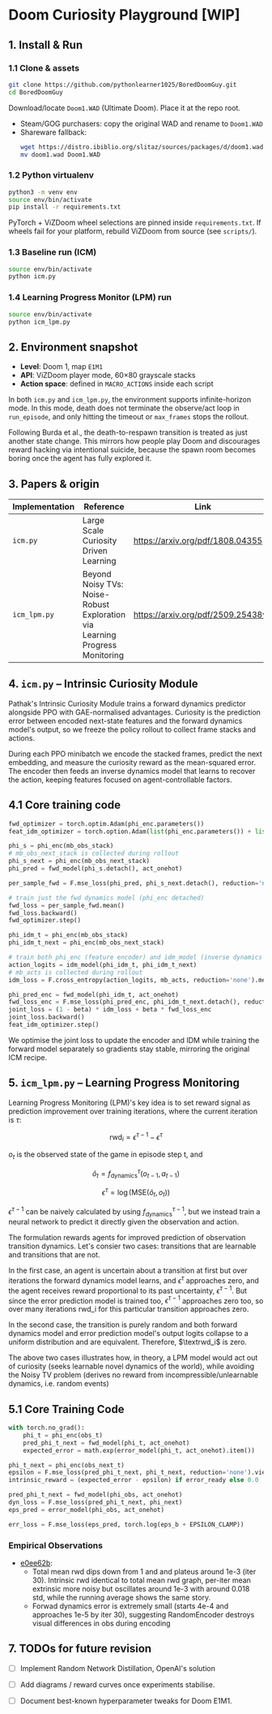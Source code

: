 # Doom Curiosity Playground [WIP] 

## 1. Install & Run 

### 1.1 Clone & assets
```bash
git clone https://github.com/pythonlearner1025/BoredDoomGuy.git
cd BoredDoomGuy
```

Download/locate `Doom1.WAD` (Ultimate Doom). Place it at the repo root.

- Steam/GOG purchasers: copy the original WAD and rename to `Doom1.WAD`
- Shareware fallback:
  ```bash
  wget https://distro.ibiblio.org/slitaz/sources/packages/d/doom1.wad
  mv doom1.wad Doom1.WAD
  ```

### 1.2 Python virtualenv
```bash
python3 -m venv env
source env/bin/activate
pip install -r requirements.txt
```

PyTorch + ViZDoom wheel selections are pinned inside `requirements.txt`. If wheels fail for your platform, rebuild ViZDoom from source (see `scripts/`).

### 1.3 Baseline run (ICM)
```bash
source env/bin/activate
python icm.py
```

### 1.4 Learning Progress Monitor (LPM) run
```bash
source env/bin/activate
python icm_lpm.py  
```

## 2. Environment snapshot

- **Level**: Doom 1, map `E1M1` 
- **API**: ViZDoom player mode, 60×80 grayscale stacks 
- **Action space**: defined in `MACRO_ACTIONS` inside each script

In both `icm.py` and `icm_lpm.py`, the environment supports infinite-horizon mode. In this mode, death does not terminate the observe/act loop in `run_episode`, and only hitting the timeout or `max_frames` stops the rollout.

Following Burda et al., the death-to-respawn transition is treated as just another state change. This mirrors how people play Doom and discourages reward hacking via intentional suicide, because the spawn room becomes boring once the agent has fully explored it.

## 3. Papers & origin

| Implementation | Reference | Link |
| -------------- | --------- | ---- |
| `icm.py`       |  Large Scale Curiosity Driven Learning | https://arxiv.org/pdf/1808.04355 |
| `icm_lpm.py`   | Beyond Noisy TVs: Noise-Robust Exploration via Learning Progress Monitoring | https://arxiv.org/pdf/2509.25438v1 |

## 4. `icm.py` – Intrinsic Curiosity Module

Pathak's Intrinsic Curiosity Module trains a forward dynamics predictor alongside PPO with GAE-normalised advantages. Curiosity is the prediction error between encoded next-state features and the forward dynamics model's output, so we freeze the policy rollout to collect frame stacks and actions.

During each PPO minibatch we encode the stacked frames, predict the next embedding, and measure the curiosity reward as the mean-squared error. The encoder then feeds an inverse dynamics model that learns to recover the action, keeping features focused on agent-controllable factors.

## 4.1 Core training code

```python
fwd_optimizer = torch.optim.Adam(phi_enc.parameters())
feat_idm_optimizer = torch.option.Adam(list(phi_enc.parameters()) + list(idm_model.parameters()))

phi_s = phi_enc(mb_obs_stack)
# mb_obs_next_stack is collected during rollout
phi_s_next = phi_enc(mb_obs_next_stack)
phi_pred = fwd_model(phi_s.detach(), act_onehot)

per_sample_fwd = F.mse_loss(phi_pred, phi_s_next.detach(), reduction='none').mean(dim=1)

# train just the fwd dynamics model (phi_enc detached)
fwd_loss = per_sample_fwd.mean()
fwd_loss.backward()
fwd_optimizer.step()

phi_idm_t = phi_enc(mb_obs_stack)
phi_idm_t_next = phi_enc(mb_obs_next_stack)

# train both phi_enc (feature encoder) and idm_model (inverse dynamics model)
action_logits = idm_model(phi_idm_t, phi_idm_t_next)
# mb_acts is collected during rollout
idm_loss = F.cross_entropy(action_logits, mb_acts, reduction='none').mean()

phi_pred_enc = fwd_model(phi_idm_t, act_onehot)
fwd_loss_enc = F.mse_loss(phi_pred_enc, phi_idm_t_next.detach(), reduction='none').mean(dim=1).mean()
joint_loss = (1 - beta) * idm_loss + beta * fwd_loss_enc
joint_loss.backward()
feat_idm_optimizer.step()
```

We optimise the joint loss to update the encoder and IDM while training the forward model separately so gradients stay stable, mirroring the original ICM recipe.

## 5. `icm_lpm.py` – Learning Progress Monitoring 

Learning Progress Monitoring (LPM)'s key idea is to set reward signal as prediction improvement over training iterations, where the current iteration is $`\tau`$:
 
$$\text{rwd}_i = \epsilon^{\tau-1} - \epsilon^{\tau}$$

$`o_{t}`$ is the observed state of the game in episode step t, and

$$\hat{o}_{t} = f_{\text{dynamics}}^{\tau}(o_{t-1}, a_{t-1})$$

$$\epsilon^{\tau} = \log(\text{MSE}(\hat{o}_{t}, o_{t}))$$

$`\epsilon^{\tau-1}`$ can be naively calculated by using $`f_{\text{dynamics}}^{\tau-1}`$, but we instead train a neural network to predict it directly given the observation and action. 

The formulation rewards agents for improved prediction of observation transition dynamics. Let's consier two cases: transitions that are learnable and transitions that are not. 

In the first case, an agent is uncertain about a transition at first but over iterations the forward dynamics model learns, and $`\epsilon^{\tau}`$ approaches zero, and the agent receives reward proportional to its past uncertainty, $`\epsilon^{\tau-1}`$. But since the error prediction model is trained too, $`\epsilon^{\tau-1}`$ approaches zero too, so over many iterations rwd_i for this particular transition approaches zero.  

In the second case, the transition is purely random and both forward dynamics model and error prediction model's output logits collapse to a uniform distribution and are  equivalent. Therefore, $`\textrwd_i`$ is zero. 

The above two cases illustrates how, in theory, a LPM model would act out of curiosity (seeks learnable novel dynamics of the world), while avoiding the Noisy TV problem (derives no reward from incompressible/unlearnable dynamics, i.e. random events)

## 5.1 Core Training Code

```python
with torch.no_grad():
    phi_t = phi_enc(obs_t)
    pred_phi_t_next = fwd_model(phi_t, act_onehot)
    expected_error = math.exp(error_model(phi_t, act_onehot).item())

phi_t_next = phi_enc(obs_next_t)
epsilon = F.mse_loss(pred_phi_t_next, phi_t_next, reduction='none').view(1, -1).mean().item()
intrinsic_reward = (expected_error - epsilon) if error_ready else 0.0

pred_phi_t_next = fwd_model(phi_obs, act_onehot)
dyn_loss = F.mse_loss(pred_phi_t_next, phi_next)
eps_pred = error_model(phi_obs, act_onehot)

err_loss = F.mse_loss(eps_pred, torch.log(eps_b + EPSILON_CLAMP))
```

### Empirical Observations 

- [e0ee62b](https://github.com/pythonlearner1025/BoredDoomGuy/tree/e0ee62bbf3801535a81fb67de552775668b8a634): 
    - Total mean rwd dips down from 1 and and plateus around 1e-3 (iter 30). Intrinsic rwd identical to total mean rwd graph, per-iter mean extrinsic more noisy but oscillates around 1e-3 with around 0.018 std, while the running average shows the same story.  
    - Forwad dynamics error is extremely small (starts 4e-4 and approaches 1e-5 by iter 30), suggesting RandomEncoder destroys visual differences in obs during encoding   

## 7. TODOs for future revision

- [ ] Implement Random Network Distillation, OpenAI's solution

- [ ] Add diagrams / reward curves once experiments stabilise.
- [ ] Document best-known hyperparameter tweaks for Doom E1M1.

